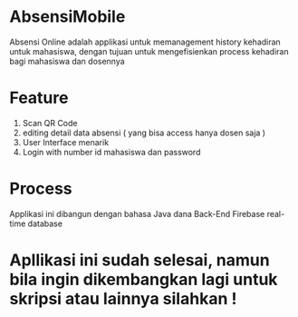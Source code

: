 # AbsensiMobile
Absensi Online adalah applikasi untuk memanagement history kehadiran untuk mahasiswa, dengan tujuan untuk mengefisienkan process kehadiran
bagi mahasiswa dan dosennya

# Feature
1. Scan QR Code
2. editing detail data absensi ( yang bisa access hanya dosen saja )
3. User Interface menarik
4. Login with number id mahasiswa dan password

# Process
Applikasi ini dibangun dengan bahasa Java dana Back-End Firebase real-time database


# Apllikasi ini sudah selesai, namun bila ingin dikembangkan lagi untuk skripsi atau lainnya silahkan !
